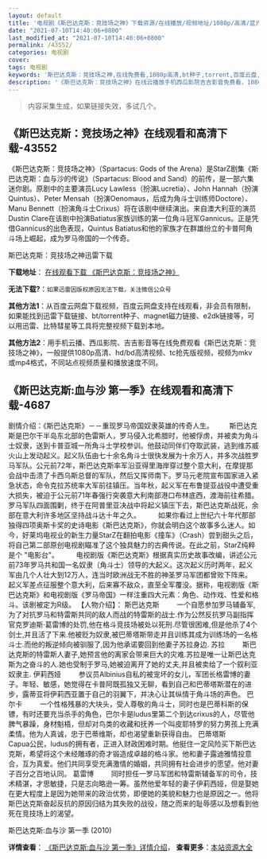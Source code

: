 ```yaml
---
layout: default
title: '电视剧《斯巴达克斯：竞技场之神》下载资源/在线播放/视频地址/1080p/高清/蓝光'
date: "2021-07-10T14:40:06+0800"
last_modified_at: "2021-07-10T14:40:06+0800"
permalink: /43552/
categories: 电视剧
cover:
tags: 电视剧
keywords: '斯巴达克斯：竞技场之神,在线免费看,1080p高清,bt种子,torrent,百度云盘,magnet,磁力链,迅雷下载资源'
description: '《斯巴达克斯：竞技场之神》在线云播放手机西瓜影院吉吉影音免费看，1080p高清bd/hd未删减完整版和tc抢先枪版，mkv/mp4格式，附带bt/torrent种子、magnet/磁力链、百度云盘、网盘资源迅雷下载链接'
---
```


>内容采集生成，如果链接失效，多试几个。


## 《斯巴达克斯：竞技场之神》在线观看和高清下载-43552

《斯巴达克斯：竞技场之神》（Spartacus: Gods of the Arena）是StarZ剧集《斯巴达克斯：血与沙的传说》（Spartacus: Blood and Sand）的前传，是一部六集迷你剧。原剧中的主要演员Lucy Lawless（扮演Lucretia）、John Hannah（扮演Quintus）、Peter Mensah（扮演Oenomaus，后成为角斗士训练师Doctore）、Manu Bennett（扮演角斗士Crixus）将在该剧中继续演出。来自澳大利亚的演员Dustin Clare在该剧中扮演Batiatus家族训练的第一位角斗冠军Gannicus。正是凭借Gannicus的出色表现，Quintus Batiatus和他的家族才在群雄纷立的卡普阿角斗场上崛起，成为罗马帝国的一个传奇。


斯巴达克斯：竞技场之神迅雷下载

**下载地址**： [在线观看下载 《斯巴达克斯：竞技场之神》](https://www.993dy.com//vod-detail-id-8439.html) 


**无法下载?**：`如果迅雷因版权原因无法下载，关注微信公众号 `

**其他方法1**：从百度云网盘下载视频，百度云网盘支持在线观看，非会员有限制，如果能找到迅雷下载链接、bt/torrent种子、magnet磁力链接、e2dk链接等，可以用迅雷、比特彗星等工具将完整视频下载到本地。

**其他方法2**：用手机云播、西瓜影院、吉吉影音等在线免费观看《斯巴达克斯：竞技场之神》，一般提供1080p高清、hd/bd高清视频、tc抢先版视频，视频为mkv或mp4格式，不同站点视频质量和播放速度不同。


## 《斯巴达克斯:血与沙 第一季》在线观看和高清下载-4687

剧情介绍：《斯巴达克斯》－－重现罗马帝国奴隶英雄的传奇人生。 　　斯巴达克斯是巴尔干半岛东北部的色雷斯人，罗马侵入北希腊时，他被俘虏，并被卖为角斗士奴隶，送到卡普亚城一所角斗士学校参训。他鼓动同伴们夺取武装，逃到维苏威火山上发动起义。起义队伍由七十余名角斗士很快发展为十余万人，并多次战胜罗马军队。公元前72年，斯巴达克斯率军沿亚得里海岸穿过整个意大利，在摩提那会战中击溃了卡西乌斯总督的军队，然后又挥师南下。罗马元老院宣布国家进入紧急状态，命令克拉苏统率大军前往镇压。当年秋，起义军在布鲁提亚战役中遭受重大损失，被迫于公元前71年春强行突袭意大利南部港口布林底西，渡海前往希腊。罗马军队四面围剿，终于在阿普里亚决战中将起义镇压下去，斯巴达克斯战死，余部在意大利许多地区坚持战斗达十年之久。         如果你看过上世纪六十年代那部独得四项奥斯卡奖的史诗电影《斯巴达克斯》，你就会明白这个故事多么迷人。如今，好莱坞电视业的新生力量StarZ在翻拍电影《撞车》（Crash）尝到甜头之后，将自己第二部原创电视剧瞄准了这个独具魅力的古典传说。在此之前，StarZ纯粹是个 "电影台"。         电视剧版《斯巴达克斯》根据真实历史故事改编，讲述公元前73年罗马共和国一名奴隶（角斗士）领导的大起义。这次起义历时两年，起义军由几个人壮大到12万人，连当时欧洲战无不胜的神圣罗马军团都曾败下阵来。起义军差点征服整个意大利，后来寡不敌众，直至全军覆没。据称，电视剧版《斯巴达克斯》和电视剧版《罗马帝国》一样注重四大元素：角色、动作戏、性爱和格斗。该剧被定为R级。 【人物介绍】： 斯巴达克斯         一个自愿参加罗马辅备军,为了对抗罗马和特雷斯共同的敌人而战的特雷斯的战士.作为公然反抗罗马副指挥官克罗迪斯·葛雷博的处罚,他在格斗竞技场被处以死刑.尽管很困难,但是他杀了4个剑士,并且活了下来.他被贬为奴隶,被巴蒂塔斯带走并且训练其成为训练场的一名格斗士.而他的叛逆倾向被驯服了,因为他承诺要回到他妻子苏拉身边. 苏拉         斯巴达克斯的特雷斯人妻子,她预言他的离家会带来巨大的灾难.苏拉是唯一让斯巴达克斯为之奋斗的人.她也受制于罗马,她被迫离开了她的丈夫,并且被卖给了一个叙利亚奴隶主. 伊莉西娅         参议员Albinius自私的被宠坏的女儿，军团长格雷博的妻子。年轻、敏感，她觉得在卡普阿既孤独又无聊，看到自己和巴蒂塔斯潜在的进步，露蒂亚将伊莉西亚置于自己的羽翼下，并决心让其纵情于角斗场的声色。 巴尔卡         一个性格残暴的大块头，受人尊敬的角斗士，同时也是巴蒂科斯的保镖，有时还要充当杀手的角色，巴尔卡是ludus里第二个到达crixus的人，尽管他脾气暴躁，身材魁梧，但却对鸟类的收藏和抚养一个叫皮耶特罗的努力男孩上充满柔情。他为人真诚，忠于巴蒂维斯，却也渴望重新获得自由。 巴蒂塔斯         Capua公民，ludus的拥有者，正进入财政困难时期。他挺住一定风险买下斯巴达克斯，希望将这个未经雕琢的奇才锻造成卓越的格斗家。他和妻子露迪雅情投意合，互为真爱。他们共同享受充满激情的婚姻，共同拥有社会进步的愿望。他对妻子百分之百地认同。 葛雷博         同时担任一罗马军团和特雷斯辅备军的司令，技术精湛，才思敏捷，只是志向略逊一筹。虽然他爱年轻的妻子伊莉西娅，但是娶她在更大程度上是因为她带来的政治优势，即便她的美貌和魅力也是原因之一。他将斯巴达克斯奋起反抗的原因归结为其失败的战役，随之而来的耻辱感以及想看到他死在竞技场上的渴望。


斯巴达克斯:血与沙 第一季 (2010)

**详情查看**： [《斯巴达克斯:血与沙 第一季》详情介绍](/movie/4687/)， **查看更多**：[本站资源大全](/movie/t/all/)

